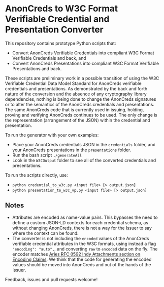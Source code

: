 # AnonCreds to W3C Format Verifiable Credential and Presentation Converter

This repository contains prototype Python scripts that:

- Convert AnonCreds Verifiable Credentials into compliant W3C Format Verifiable Credentials and back, and
- Convert AnonCreds Presentations into compliant W3C Format Verifiable Presentations and back.

These scripts are preliminary work in a possible transition of using the W3C Verifiable Credential Data Model Standard
for AnonCreds verifiable credentials and presentations. As demonstrated by the back and forth nature of the
conversion and the absence of any cryptography library dependencies, nothing is being done to change the AnonCreds signatures
or to alter the semantics of the AnonCreds credentials and presentations. The same AnonCreds code that is currently
used in issuing, holding, proving and verifying AnonCreds continues to be used. The only change is the representation
(arrangement of the JSON) within the credential and presentation.

To run the generator with your own examples:

- Place your AnonCreds credentials JSON in the `credentials` folder, and your AnonCreds presentations in the `presentations` folder.
- Run the bash script `./generateAll`
- Look in the `W3COutput` folder to see all of the converted credentials and presentations.

To run the scripts directly, use:

- `python credential_to_w3c.py <input file> [> output.json]`
- `python presentation_to_w3c_vp.py <input file> [> output.json]`

## Notes

- Attributes are encoded as name-value pairs. This bypasses the need to define
  a custom JSON-LD contexts for each credential schema, as without changing AnonCreds, there is not a way for the Issuer to say where the context can be found.
- The converter is not including the `encoded` values of the AnonCreds
  verifiable credential attributes in the W3C formats, using instead a
  flag `"encoding": "auto",`, and converting `raw` to `encoded` data on
  the fly. The encoder matches [Aries RFC 0592 Indy Attachments section on
  Encoding
  Claims](https://github.com/hyperledger/aries-rfcs/tree/main/features/0592-indy-attachments#encoding-claims).
  We think that the code for generating the encoded values should be moved into
  AnonCreds and out of the hands of the Issuer.

Feedback, issues and pull requests welcome!
